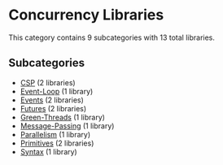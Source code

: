 # Concurrency Libraries

This category contains 9 subcategories with 13 total libraries.

## Subcategories

- [CSP](CSP.md) (2 libraries)
- [Event-Loop](Event-Loop.md) (1 library)
- [Events](Events.md) (2 libraries)
- [Futures](Futures.md) (2 libraries)
- [Green-Threads](Green-Threads.md) (1 library)
- [Message-Passing](Message-Passing.md) (1 library)
- [Parallelism](Parallelism.md) (1 library)
- [Primitives](Primitives.md) (2 libraries)
- [Syntax](Syntax.md) (1 library)
